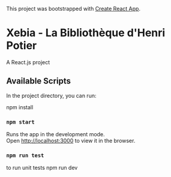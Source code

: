 This project was bootstrapped with [Create React App](https://github.com/facebook/create-react-app).

# Xebia - La Bibliothèque d'Henri Potier

A React.js project
## Available Scripts

In the project directory, you can run:

npm install

### `npm start`

Runs the app in the development mode.<br />
Open [http://localhost:3000](http://localhost:3000) to view it in the browser.

### `npm run test`
to run unit tests
npm run dev


